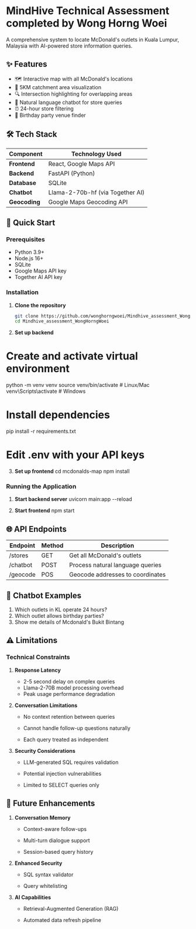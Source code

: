 # MindHive Technical Assessment completed by Wong Horng Woei

A comprehensive system to locate McDonald's outlets in Kuala Lumpur, Malaysia with AI-powered store information queries.

## ✨ Features

- 🗺️ Interactive map with all McDonald's locations
- 📍 5KM catchment area visualization
- 🔍 Intersection highlighting for overlapping areas
- 💬 Natural language chatbot for store queries
- ⏰ 24-hour store filtering
- 🎉 Birthday party venue finder

## 🛠 Tech Stack

| Component       | Technology Used                  |
|-----------------|----------------------------------|
| **Frontend**    | React, Google Maps API           |
| **Backend**     | FastAPI (Python)                 |
| **Database**    | SQLite                           |
| **Chatbot**     | Llama-2-70b-hf (via Together AI) |
| **Geocoding**   | Google Maps Geocoding API        |

## 🚀 Quick Start

### Prerequisites
- Python 3.9+
- Node.js 16+
- SQLite
- Google Maps API key
- Together AI API key

### Installation

1. **Clone the repository**
   ```bash
   git clone https://github.com/wonghorngwoei/Mindhive_assessment_WongHorngWoei.git
   cd Mindhive_assessment_WongHorngWoei

2. **Set up backend**
# Create and activate virtual environment
python -m venv venv
source venv/bin/activate  # Linux/Mac
venv\Scripts\activate     # Windows

# Install dependencies
pip install -r requirements.txt

# Edit .env with your API keys

3. **Set up frontend**
cd mcdonalds-map
npm install

### Running the Application
1. **Start backend server**
uvicorn main:app --reload

2. **Start frontend**
npm start

## 🌐 API Endpoints

| Endpoint      | Method  | Description                       |
|---------------|---------|-----------------------------------|
| /stores       | GET     | Get all McDonald's outlets        |
| /chatbot      | POST    | Process natural language queries  |
| /geocode      | POS     | Geocode addresses to coordinates  |

## 💬 Chatbot Examples
1. Which outlets in KL operate 24 hours?
2. Which outlet allows birthday parties?
3. Show me details of Mcdonald's Bukit Bintang

## ⚠️ Limitations

### Technical Constraints
1. **Response Latency**
   - 2-5 second delay on complex queries
   - Llama-2-70B model processing overhead
   - Peak usage performance degradation

2. **Conversation Limitations**

   - No context retention between queries

   - Cannot handle follow-up questions naturally

   - Each query treated as independent

3. **Security Considerations**

   - LLM-generated SQL requires validation

   - Potential injection vulnerabilities

   - Limited to SELECT queries only

## 🚀 Future Enhancements
1. **Conversation Memory**
   - Context-aware follow-ups

   - Multi-turn dialogue support

   - Session-based query history

2. **Enhanced Security**

   - SQL syntax validator

   - Query whitelisting


3. **AI Capabilities**
   - Retrieval-Augmented Generation (RAG)

   - Automated data refresh pipeline


